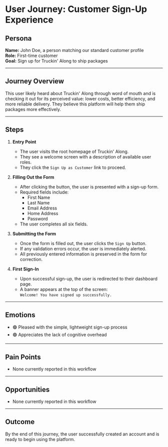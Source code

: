 # User Journey: Customer Sign-Up Experience

## Persona

**Name:** John Doe, a person matching our standard customer profile  
**Role:** First-time customer  
**Goal:** Sign up for Truckin' Along to ship packages

---

## Journey Overview

This user likely heard about Truckin' Along through word of mouth and is checking it out for its perceived value: lower costs, better efficiency, and more reliable delivery. They believe this platform will help them ship packages more effectively.

---

## Steps

1. **Entry Point**

   - The user visits the root homepage of Truckin' Along.
   - They see a welcome screen with a description of available user roles.
   - They click the `Sign Up as Customer` link to proceed.

2. **Filling Out the Form**

   - After clicking the button, the user is presented with a sign-up form.
   - Required fields include:
     - First Name
     - Last Name
     - Email Address
     - Home Address
     - Password
   - The user completes all six fields.

3. **Submitting the Form**

   - Once the form is filled out, the user clicks the `Sign Up` button.
   - If any validation errors occur, the user is immediately alerted.
   - All previously entered information is preserved in the form for correction.

4. **First Sign-In**

   - Upon successful sign-up, the user is redirected to their dashboard page.
   - A banner appears at the top of the screen:  
     `Welcome! You have signed up successfully.`

---

## Emotions

- 🟢 Pleased with the simple, lightweight sign-up process
- 🟢 Appreciates the lack of cognitive overhead

---

## Pain Points

- None currently reported in this workflow

---

## Opportunities

- None currently reported in this workflow

---

## Outcome

By the end of this journey, the user successfully created an account and is ready to begin using the platform.

